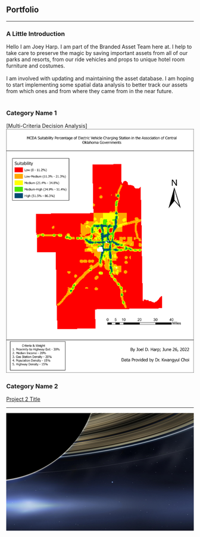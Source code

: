## Portfolio

---
### A Little Introduction
Hello I am Joey Harp. I am part of the Branded Asset Team here at. I help to take care to preserve the magic by saving important assets from all of our parks and resorts, from our ride vehicles and props to unique hotel room furniture and costumes. 
<br><br>
I am involved with updating and maintaining the asset database. I am hoping to start implementing some spatial data analysis to better track our assets from which ones and from where they came from in the near future.
<br><br>
### Category Name 1 

[Multi-Criteria Decision Analysis]
![](/images/MCDA_2.1.png)


### Category Name 2

[Project 2 Title](/sample_page)

---
![](/images/Earth_from_Saturn.jpg)
